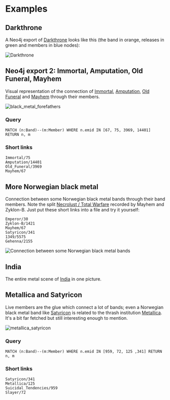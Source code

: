 # Examples

## Darkthrone

A Neo4j export of [Darkthrone](https://www.metal-archives.com/bands/Darkthrone/146) looks like this (the band
in orange, releases in green and members in blue nodes):

![Darkthrone](img/darkthrone.svg)

## Neo4j export 2: Immortal, Amputation, Old Funeral, Mayhem

Visual representation of the connection of [Immortal](https://www.metal-archives.com/bands/Immortal/75), 
[Amputation](https://www.metal-archives.com/bands/Amputation/14401), 
[Old Funeral](https://www.metal-archives.com/bands/Old_Funeral/3969) and 
[Mayhem](https://www.metal-archives.com/bands/Mayhem/67) through their members.
 
![black_metal_forefathers](img/intro_graph_3.svg)

### Query 

`MATCH (n:Band)--(m:Member) WHERE n.emid IN [67, 75, 3969, 14401] RETURN n, m`

### Short links

    Immortal/75
    Amputation/14401
    Old_Funeral/3969
    Mayhem/67

## More Norwegian black metal

Connection between some Norwegian black metal bands through their band members. Note the split 
[Necrolust / Total Warfare](https://www.metal-archives.com/albums/Mayhem/Necrolust_-_Total_Warfare/34805)
recorded by Mayhem and Zyklon-B. Just put these short links into a file and try it yourself:

    Emperor/30
    Zyklon-B/1421
    Mayhem/67
    Satyricon/341
    1349/5575
    Gehenna/2155

![Connection between some Norwegian black metal bands](img/intro_graph_1.svg)

## India

The entire metal scene of [India](img/india.svg) in one picture. 

## Metallica and Satyricon

Live members are the glue which connect a lot of bands; even a Norwegian black metal band like
[Satyricon](https://www.metal-archives.com/bands/Satyricon/341) is related to the thrash institution
[Metallica](https://www.metal-archives.com/bands/Metallica/125). It's a bit far fetched but still
interesting enough to mention.

![metallica_satyricon](img/metallica_satyricon.svg)

### Query 

`MATCH (n:Band)--(m:Member) WHERE n.emid IN [959, 72, 125 ,341] RETURN n, m`


### Short links

    Satyricon/341
    Metallica/125
    Suicidal_Tendencies/959
    Slayer/72
